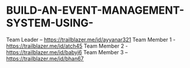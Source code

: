 # BUILD-AN-EVENT-MANAGEMENT-SYSTEM-USING-
Team Leader – https://trailblazer.me/id/ayyanar321
Team Member 1 - https://trailblazer.me/id/atch45
Team Member 2 - https://trailblazer.me/id/babyj6
Team Member 3 – https://trailblazer.me/id/bhan67
